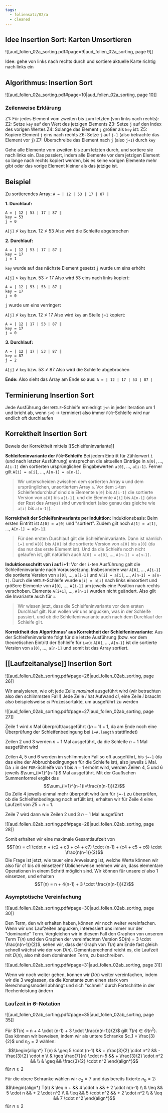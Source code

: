 ```yaml
---
tags:
  - foliensatz/02/a
  - cleaned
---
```


## Idee Insertion Sort: Karten Umsortieren

![[aud_folien_02a_sorting.pdf#page=9|aud_folien_02a_sorting, page 9]]

Idee: gehe von links nach rechts durch und sortiere aktuelle Karte richtig nach links ein

## Algorithmus: Insertion Sort

![[aud_folien_02a_sorting.pdf#page=10|aud_folien_02a_sorting, page 10]]

### Zeilenweise Erklärung

Z1: Für jedes Element vom zweiten bis zum letzten (von links nach rechts):
	Z2: Setze `key` auf den Wert des jetzigen Elements
	Z3: Setze `j` auf den Index des vorigen Wertes
	Z4: Solange das Element `j` größer als `key` ist:
		Z5: Kopiere Element `j` eins nach rechts
		Z6: Setze `j` auf `j-1` (also betrachte das Element vor `j`)
	Z7: Überschreibe das Element nach `j` (also `j+1`) durch `key`

Gehe alle Elemente vom zweiten bis zum letzten durch, und sortiere sie nach links ein. Das passiert, indem alle Elemente vor dem jetzigen Element so lange nach rechts kopiert werden, bis es keine vorigen Elemente mehr gibt oder das vorige Element kleiner als das jetzige ist.

## Beispiel

Zu sortierendes Array: 
`A = | 12 | 53 | 17 | 87 |`

**1. Durchlauf:**
```
A = | 12 | 53 | 17 | 87 |
key = 53
j = 0
```
`A[j]` $\ngtr$ `key` bzw. $12 \ngtr 53$
Also wird die Schleife abgebrochen

**2. Durchlauf:**
```
A = | 12 | 53 | 17 | 87 |
key = 17
j = 1
```
`key` wurde auf das nächste Element gesetzt
`j` wurde um eins erhöht

`A[j]` $>$ `key` bzw. $53 > 17$
Also wird 53 eins nach links kopiert:
```
A = | 12 | 53 | 53 | 87 |
key = 17
j = 0
```
`j` wurde um eins verringert

`A[j]` $\ngtr$ `key` bzw. $12 \ngtr 17$
Also wird `key` an Stelle `j+1` kopiert:
```
A = | 12 | 17 | 53 | 87 |
key = 17
j = 0
```

**3. Durchlauf:**
```
A = | 12 | 17 | 53 | 87 |
key = 87
j = 2
```
`A[j]` $\ngtr$ `key` bzw. $53 \ngtr 87$
Also wird die Schleife abgebrochen

**Ende:**
Also sieht das Array am Ende so aus:
`A = | 12 | 17 | 53 | 87 |`

## Terminierung Insertion Sort

Jede Ausführung der `WHILE`-Schleife erniedrigt `j<n` in jeder Iteration um 1 und bricht ab, wenn `j<0` $\rightarrow$ terminiert also immer
`FOR`-Schleife wird nur endlich oft durchlaufen

## Korrektheit Insertion Sort

Beweis der Korrektheit mittels [[Schleifeninvariante]]

**Schleifeninvariante der `FOR`-Schleife**
Bei jedem Eintritt für Zählerwert `i` (und nach letzter Ausführung) entsprechen die aktuellen Einträge in `A[0]`, ..., `A[i-1]` den sortierten ursprünglichen Eingabewerten `a[0]`, ..., `a[i-1]`. Ferner gilt `A[i] = a[i]`, ..., `A[n-1] = a[n-1]`.

>Wir unterscheiden zwischen dem sortierten Array `A` und dem ursprünglichen, unsortiertem Array `a`. Vor dem `i`-ten Schleifendurchlauf sind die Elemente `A[0]` bis `A[i-1]` die sortierte Version von `a[0]` bis `a[i-1]`, und die Elemente `A[i]` bis `A[n-1]` (also der Rest des Arrays) sind unverändert (also genau das gleiche wie `a[i]` bis `a[n-1]`).

**Korrektheit der Schleifeninvariante per Induktion:**
Induktionsbasis: Beim ersten Eintritt ist `A[0] = a[0]` und "sortiert". Zudem gilt noch `A[1] = a[1]`, ..., `A[n-1] = a[n-1]`.

>Für den ersten Durchlauf gilt die Schleifeninvariante. Dann ist nämlich `i=1` und `A[0]` bis `A[0]` ist die sortierte Version von `a[0]` bis `a[0]` (da das nur das erste Element ist). Und da die Schleife noch nicht gelaufen ist, gilt natürlich auch `A[0] = a[0]`, ..., `A[n-1] = a[n-1]`.

**Induktionsschritt von i auf i+1:**
Vor der `i`-ten Ausführung galt die Schleifeninvariante nach Voraussetzung. Insbesondere war `A[0]`, ..., `A[i-1]` die sortierte Version von `a[0]`, ..., `a[i-1]` und `A[i] = a[i]`, ..., `A[n-1] = a[n-1]`.
Durch die `WHILE`-Schleife wurde `A[i] = a[i]` nach links einsortiert und größere Elemente von `A[0]`, ..., `A[i-1]` um jeweils eine Position nach rechts verschoben. Elemente `A[i+1]`, ..., `A[n-1]` wurden nicht geändert. Also gilt die Invariante auch für `i`.

>Wir wissen jetzt, dass die Schleifeninvariante vor dem ersten Durchlauf gilt. Nun wollen wir uns angucken, was in der Schleife passiert, und ob die Schleifeninvariante auch nach dem Durchlauf der Schleife gilt.

**Korrektheit des Algorithmus' aus Korrektheit der Schleifeninvariante:**
Aus der Schleifeninvariante folgt für die letzte Ausführung (bzw. vor dem theoretischen Eintritt der Schleife für `i=n`):
`A[0]`, ..., `A[n-1]` ist die sortierte Version von `a[0]`, ..., `a[n-1]` und somit ist das Array sortiert.

## [[Laufzeitanalyse]] Insertion Sort

![[aud_folien_02ab_sorting.pdf#page=26|aud_folien_02ab_sorting, page 26]]

Wir analysieren, wie oft jede Zeile *maximal* ausgeführt wird (wir betrachten also den schlimmsten Fall!)
Jede Zeile $i$ hat Aufwand $ci$, eine Zeile $i$ braucht also beispielsweise $ci$ Prozessortakte, um ausgeführt zu werden

![[aud_folien_02ab_sorting.pdf#page=27|aud_folien_02ab_sorting, page 27]]

Zeile 1 wird $n$ Mal überprüft/ausgeführt ($(n-1)+1$, da am Ende noch eine Überprüfung der Schleifenbedingung bei `i=A.length` stattfindet)

Zeilen 2 und 3 werden $n-1$ Mal ausgeführt, da die Schleife $n-1$ Mal ausgeführt wird

Zeilen 4, 5 und 6 werden im schlimmsten Fall so oft ausgeführt, bis `j=-1` (da das eine der Abbruchbedingungen für die Schleife ist), also jeweils `i` Mal. Da `i` in der `FOR`-Schleife von $1$ bis $n-1$ erhöht wird, werden Zeilen 4, 5 und 6 jeweils $\sum_{i=1}^{n-1}i$ Mal ausgeführt. Mit der Gaußschen Summenformel ergibt das $$\sum_{i=1}^{n-1}i=\frac{n(n-1)}{2}$$
Da Zeile 4 jeweils einmal mehr überprüft wird (um für `j=-1` zu überprüfen, ob die Schleifenbedingung noch erfüllt ist), erhalten wir für Zeile 4 eine Laufzeit von $Z5 + n-1$.

Zeile 7 wird dann wie Zeilen 2 und 3 $n-1$ Mal ausgeführt

![[aud_folien_02ab_sorting.pdf#page=28|aud_folien_02ab_sorting, page 28]]

Somit erhalten wir eine maximale Gesamtlaufzeit von 
$$T(n) = c1 \cdot n + (c2 + c3 + c4 + c7) \cdot (n-1) + (c4 + c5 + c6) \cdot \frac{n(n-1)}{2}$$
Die Frage ist jetzt, wie teuer eine Anweisung ist, welche Werte können wir also für $c1$ bis $c6$ einsetzen? Üblicherweise nehmen wir an, dass elementare Operationen in einem Schritt möglich sind. Wir können für unsere $ci$ also $1$ einsetzen, und erhalten $$T(n) = n + 4(n-1) + 3 \cdot \frac{n(n-1)}{2}$$

### Asymptotische Vereinfachung

![[aud_folien_02ab_sorting.pdf#page=30|aud_folien_02ab_sorting, page 30]]

Den Term, den wir erhalten haben, können wir noch weiter vereinfachen. Wenn wir uns Laufzeiten angucken, interessiert uns immer nur der "dominante" Term. 
Vergleichen wir in diesem Fall den Graphen von unserem Term $T(n)$ und den Graphen der vereinfachten Version $D(n) = 3 \cdot \frac{n(n-1)}{2}$, sehen wir, dass der Graph von $T(n)$ am Ende fast gleich schnell wächst wie der von $D(n)$. Dementsprechend reicht es, die Laufzeit mit $D(n)$, also mit dem dominanten Term, zu beschreiben.

![[aud_folien_02ab_sorting.pdf#page=31|aud_folien_02ab_sorting, page 31]]

Wenn wir noch weiter gehen, können wir $D(n)$ weiter vereinfachen, indem wir die $3$ weglassen, da die Konstante zum einen stark vom Berechnungsmodell abhängt und sich "schnell" durch Fortschritte in der Rechenleistung ändern

### Laufzeit in $\Theta$-Notation

![[aud_folien_02ab_sorting.pdf#page=35|aud_folien_02ab_sorting, page 35]]

Für $T(n) = n + 4 \cdot (n-1) + 3 \cdot \frac{n(n-1)}{2}$ gilt $T(n) \in \Theta(n^2)$. Das können wir beweisen, indem wir als untere Schranke $c_1 = \frac{3}{2}$ und $n_0 = 2$ wählen:
$$\begin{align*}
T(n) & \geq 5 \cdot (n-1) && + \frac{3}{2} \cdot n^2 && - \frac{3}{2} \cdot n \\
& \geq \frac{7}{n} \cdot n-5 && + \frac{3}{2} \cdot n^2 && \\
& \geq && \frac{3}{2} \cdot n^2
\end{align*}$$
für $n \geq 2$

Für die obere Schranke wählen wir $c_2 = 7$ und das bereits fixierte $n_0 = 2$:
$$\begin{align*}
T(n) & \leq n + && 4 \cdot n && + 2 \cdot n(n-1) \\
& \leq && 5 \cdot n && + 2 \cdot n^2 \\
& \leq && 5 \cdot n^2 && + 2 \cdot n^2 \\
& \leq && 7 \cdot n^2
\end{align*}$$
für $n \geq 2$



